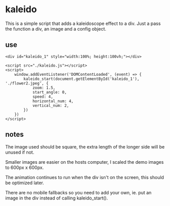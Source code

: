 # kaleido

This is a simple script that adds a kaleidoscope effect to a div. Just a pass the function a div, an image and a config object.

## use

```
<div id="kaleido_1" style="width:100%; height:100vh;"></div>

<script src="./kaleido.js"></script>
<script>
	window.addEventListener('DOMContentLoaded', (event) => {
		kaleido_start(document.getElementById('kaleido_1'), './flower2.jpeg', {
			zoom: 1.5,
			start_angle: 0,
			speed: 4,
			horizontal_num: 4,
			vertical_num: 2,
		})
	})
</script>
```

## notes

The image used should be square, the extra length of the longer side will be unused if not.

Smaller images are easier on the hosts computer, I scaled the demo images to 600px x 600px.

The animation continues to run when the div isn't on the screen, this should be optimized later.

There are no mobile fallbacks so you need to add your own, ie. put an image in the div instead of calling kaleido_start().

